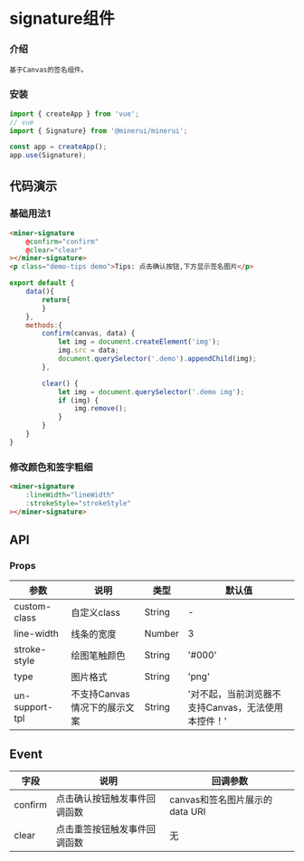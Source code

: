 #  signature组件

### 介绍
    
    基于Canvas的签名组件。
    
### 安装

``` javascript
import { createApp } from 'vue';
// vue
import { Signature} from '@minerui/minerui';

const app = createApp();
app.use(Signature);

```
    
    
## 代码演示
    
### 基础用法1
    
```html
<miner-signature  
    @confirm="confirm" 
    @clear="clear"
></miner-signature>
<p class="demo-tips demo">Tips: 点击确认按钮,下方显示签名图片</p>
```
```javascript
export default {
    data(){
        return{
        }
    },
    methods:{
        confirm(canvas, data) {
            let img = document.createElement('img');
            img.src = data;
            document.querySelector('.demo').appendChild(img);
        },

        clear() {
            let img = document.querySelector('.demo img'); 
            if (img) {
                img.remove();
            }
        }
    }
}
```

### 修改颜色和签字粗细

```html
<miner-signature  
    :lineWidth="lineWidth" 
    :strokeStyle="strokeStyle"
></miner-signature>

```
    
## API
    
### Props
    
| 参数 | 说明 | 类型 | 默认值
|----- | ----- | ----- | ----- 
| custom-class | 自定义class | String | -
| line-width | 线条的宽度 | Number | 3
| stroke-style | 绘图笔触颜色 | String | '#000'
| type | 图片格式 | String | 'png'
| un-support-tpl | 不支持Canvas情况下的展示文案 | String | '对不起，当前浏览器不支持Canvas，无法使用本控件！'

## Event

| 字段 | 说明 | 回调参数 
|----- | ----- | ----- 
| confirm | 点击确认按钮触发事件回调函数 | canvas和签名图片展示的 data URI
| clear | 点击重签按钮触发事件回调函数 | 无